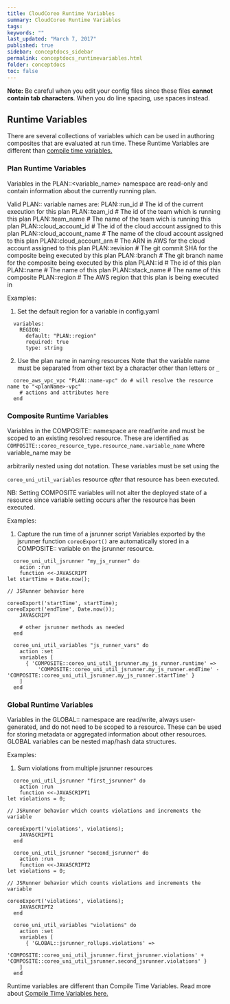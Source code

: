 ```yaml
---
title: CloudCoreo Runtime Variables
summary: CloudCoreo Runtime Variables
tags:
keywords: ""
last_updated: "March 7, 2017"
published: true
sidebar: conceptdocs_sidebar
permalink: conceptdocs_runtimevariables.html
folder: conceptdocs
toc: false
---
```


**Note:** Be careful when you edit your config files since these files **cannot contain tab characters**. When you do line spacing, use spaces instead. 

## Runtime Variables  

There are several collections of variables which can be used in authoring composites that are evaluated at run time. These Runtime Variables are different than [compile time variables.](http://kb.cloudcoreo.com/conceptdocs_variables.html)


### Plan Runtime Variables  

Variables in the PLAN::<variable_name> namespace are read-only and contain information
about the currently running plan.

Valid PLAN:: variable names are:
  PLAN::run_id              # The id of the current execution for this plan
  PLAN::team_id             # The id of the team which is running this plan
  PLAN::team_name           # The name of the team wich is running this plan
  PLAN::cloud_account_id    # The id of the cloud account assigned to this plan
  PLAN::cloud_account_name  # The name of the cloud account assigned to this plan
  PLAN::cloud_account_arn   # The ARN in AWS for the cloud account assigned to this plan
  PLAN::revision            # The git commit SHA for the composite being executed by this plan
  PLAN::branch              # The git branch name for the composite being executed by this plan
  PLAN::id                  # The id of this plan
  PLAN::name                # The name of this plan
  PLAN::stack_name          # The name of this composite
  PLAN::region              # The AWS region that this plan is being executed in

Examples:
  1. Set the default region for a variable in config.yaml

```
  variables:
    REGION:
      default: "PLAN::region"
      required: true
      type: string
```

  2. Use the plan name in naming resources
     Note that the variable name must be separated from other text by a character other
     than letters or `_`

```
  coreo_aws_vpc_vpc "PLAN::name-vpc" do # will resolve the resource name to "<planName>-vpc"
    # actions and attributes here
  end
```

### Composite Runtime Variables  

Variables in the COMPOSITE:: namespace are read/write and must be scoped to an existing resolved resource. These are identified as
`COMPOSITE::coreo_resource_type.resource_name.variable_name` where variable_name may be

arbitrarily nested using dot notation. These variables must be set using the

`coreo_uni_util_variables` resource _after_ that resource has been executed.

NB: Setting COMPOSITE variables will not alter the deployed state of a resource since variable setting occurs after the resource has been executed.

Examples:
  1. Capture the run time of a jsrunner script
     Variables exported by the jsrunner function `coreoExport()` are automatically stored
     in a COMPOSITE:: variable on the jsrunner resource.

```
  coreo_uni_util_jsrunner "my_js_runner" do
    acion :run
    function <<-JAVASCRIPT
let startTime = Date.now();

// JSRunner behavior here

coreoExport('startTime', startTime);
coreoExport('endTime', Date.now());
    JAVASCRIPT

    # other jsrunner methods as needed
  end

  coreo_uni_util_variables "js_runner_vars" do
    action :set
    variables [
      { 'COMPOSITE::coreo_uni_util_jsrunner.my_js_runner.runtime' =>
          'COMPOSITE::coreo_uni_util_jsrunner.my_js_runner.endTime' - 'COMPOSITE::coreo_uni_util_jsrunner.my_js_runner.startTime' }
    ]
  end
```

### Global Runtime Variables

Variables in the GLOBAL:: namespace are read/write, always user-generated, and do not need to be scoped to a resource. These can be used for storing metadata or aggregated information about other resources. GLOBAL variables can be nested map/hash data structures.  

Examples:
  1. Sum violations from multiple jsrunner resources

```
  coreo_uni_util_jsrunner "first_jsrunner" do
    action :run
    function <<-JAVASCRIPT1
let violations = 0;

// JSRunner behavior which counts violations and increments the variable

coreoExport('violations', violations);
    JAVASCRIPT1
  end

  coreo_uni_util_jsrunner "second_jsrunner" do
    action :run
    function <<-JAVASCRIPT2
let violations = 0;

// JSRunner behavior which counts violations and increments the variable

coreoExport('violations', violations);
    JAVASCRIPT2
  end

  coreo_uni_util_variables "violations" do
    action :set
    variables [
      { 'GLOBAL::jsrunner_rollups.violations' =>
          'COMPOSITE::coreo_uni_util_jsrunner.first_jsrunner.violations' + 'COMPOSITE::coreo_uni_util_jsrunner.second_jsrunner.violations' }
    ]
  end
```

Runtime variables are different than Compile Time Variables. Read more about [Compile Time Variables here.](http://kb.cloudcoreo.com/conceptdocs_variables.html)
